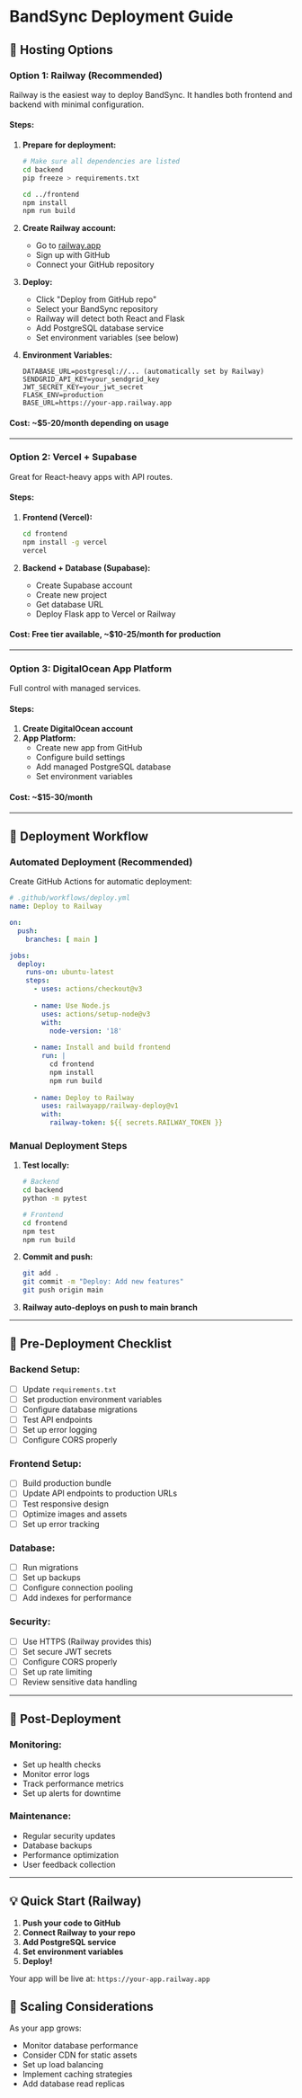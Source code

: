 # BandSync Deployment Guide

## 🚀 Hosting Options

### Option 1: Railway (Recommended)

Railway is the easiest way to deploy BandSync. It handles both frontend and backend with minimal configuration.

#### Steps:

1. **Prepare for deployment:**
   ```bash
   # Make sure all dependencies are listed
   cd backend
   pip freeze > requirements.txt
   
   cd ../frontend
   npm install
   npm run build
   ```

2. **Create Railway account:**
   - Go to [railway.app](https://railway.app)
   - Sign up with GitHub
   - Connect your GitHub repository

3. **Deploy:**
   - Click "Deploy from GitHub repo"
   - Select your BandSync repository
   - Railway will detect both React and Flask
   - Add PostgreSQL database service
   - Set environment variables (see below)

4. **Environment Variables:**
   ```
   DATABASE_URL=postgresql://... (automatically set by Railway)
   SENDGRID_API_KEY=your_sendgrid_key
   JWT_SECRET_KEY=your_jwt_secret
   FLASK_ENV=production
   BASE_URL=https://your-app.railway.app
   ```

#### Cost: ~$5-20/month depending on usage

---

### Option 2: Vercel + Supabase

Great for React-heavy apps with API routes.

#### Steps:

1. **Frontend (Vercel):**
   ```bash
   cd frontend
   npm install -g vercel
   vercel
   ```

2. **Backend + Database (Supabase):**
   - Create Supabase account
   - Create new project
   - Get database URL
   - Deploy Flask app to Vercel or Railway

#### Cost: Free tier available, ~$10-25/month for production

---

### Option 3: DigitalOcean App Platform

Full control with managed services.

#### Steps:

1. **Create DigitalOcean account**
2. **App Platform:**
   - Create new app from GitHub
   - Configure build settings
   - Add managed PostgreSQL database
   - Set environment variables

#### Cost: ~$15-30/month

---

## 🔄 Deployment Workflow

### Automated Deployment (Recommended)

Create GitHub Actions for automatic deployment:

```yaml
# .github/workflows/deploy.yml
name: Deploy to Railway

on:
  push:
    branches: [ main ]

jobs:
  deploy:
    runs-on: ubuntu-latest
    steps:
      - uses: actions/checkout@v3
      
      - name: Use Node.js
        uses: actions/setup-node@v3
        with:
          node-version: '18'
          
      - name: Install and build frontend
        run: |
          cd frontend
          npm install
          npm run build
          
      - name: Deploy to Railway
        uses: railwayapp/railway-deploy@v1
        with:
          railway-token: ${{ secrets.RAILWAY_TOKEN }}
```

### Manual Deployment Steps

1. **Test locally:**
   ```bash
   # Backend
   cd backend
   python -m pytest
   
   # Frontend
   cd frontend
   npm test
   npm run build
   ```

2. **Commit and push:**
   ```bash
   git add .
   git commit -m "Deploy: Add new features"
   git push origin main
   ```

3. **Railway auto-deploys on push to main branch**

---

## 📝 Pre-Deployment Checklist

### Backend Setup:
- [ ] Update `requirements.txt`
- [ ] Set production environment variables
- [ ] Configure database migrations
- [ ] Test API endpoints
- [ ] Set up error logging
- [ ] Configure CORS properly

### Frontend Setup:
- [ ] Build production bundle
- [ ] Update API endpoints to production URLs
- [ ] Test responsive design
- [ ] Optimize images and assets
- [ ] Set up error tracking

### Database:
- [ ] Run migrations
- [ ] Set up backups
- [ ] Configure connection pooling
- [ ] Add indexes for performance

### Security:
- [ ] Use HTTPS (Railway provides this)
- [ ] Set secure JWT secrets
- [ ] Configure CORS properly
- [ ] Set up rate limiting
- [ ] Review sensitive data handling

---

## 🔧 Post-Deployment

### Monitoring:
- Set up health checks
- Monitor error logs
- Track performance metrics
- Set up alerts for downtime

### Maintenance:
- Regular security updates
- Database backups
- Performance optimization
- User feedback collection

---

## 💡 Quick Start (Railway)

1. **Push your code to GitHub**
2. **Connect Railway to your repo**
3. **Add PostgreSQL service**
4. **Set environment variables**
5. **Deploy!**

Your app will be live at: `https://your-app.railway.app`

## 🚀 Scaling Considerations

As your app grows:
- Monitor database performance
- Consider CDN for static assets
- Set up load balancing
- Implement caching strategies
- Add database read replicas
